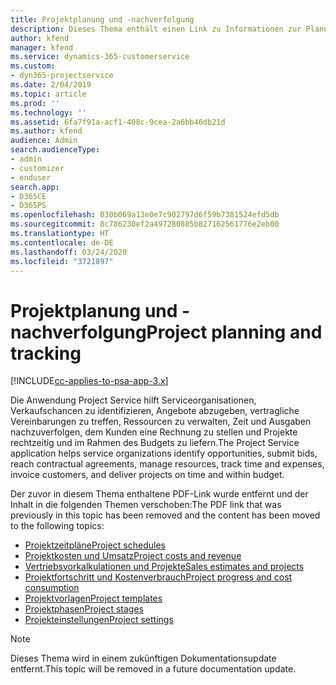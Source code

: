 ```yaml
---
title: Projektplanung und -nachverfolgung
description: Dieses Thema enthält einen Link zu Informationen zur Planung und Nachverfolgung in Project Service Automation.
author: kfend
manager: kfend
ms.service: dynamics-365-customerservice
ms.custom:
- dyn365-projectservice
ms.date: 2/04/2019
ms.topic: article
ms.prod: ''
ms.technology: ''
ms.assetid: 6fa7f91a-acf1-408c-9cea-2a6bb46db21d
ms.author: kfend
audience: Admin
search.audienceType:
- admin
- customizer
- enduser
search.app:
- D365CE
- D365PS
ms.openlocfilehash: 030b069a13e0e7c902797d6f59b7381524efd5db
ms.sourcegitcommit: 8c786230ef2a497280885b827162561776e2eb00
ms.translationtype: HT
ms.contentlocale: de-DE
ms.lasthandoff: 03/24/2020
ms.locfileid: "3721897"
---
```

# <a name="project-planning-and-tracking"></a><span data-ttu-id="4889e-103">Projektplanung und -nachverfolgung</span><span class="sxs-lookup"><span data-stu-id="4889e-103">Project planning and tracking</span></span>

[!INCLUDE[cc-applies-to-psa-app-3.x](../../includes/cc-applies-to-psa-app-3x.md)]

<span data-ttu-id="4889e-104">Die Anwendung Project Service hilft Serviceorganisationen, Verkaufschancen zu identifizieren, Angebote abzugeben, vertragliche Vereinbarungen zu treffen, Ressourcen zu verwalten, Zeit und Ausgaben nachzuverfolgen, dem Kunden eine Rechnung zu stellen und Projekte rechtzeitig und im Rahmen des Budgets zu liefern.</span><span class="sxs-lookup"><span data-stu-id="4889e-104">The Project Service application helps service organizations identify opportunities, submit bids, reach contractual agreements, manage resources, track time and expenses, invoice customers, and deliver projects on time and within budget.</span></span> 

<span data-ttu-id="4889e-105">Der zuvor in diesem Thema enthaltene PDF-Link wurde entfernt und der Inhalt in die folgenden Themen verschoben:</span><span class="sxs-lookup"><span data-stu-id="4889e-105">The PDF link that was previously in this topic has been removed and the content has been moved to the following topics:</span></span>

- [<span data-ttu-id="4889e-106">Projektzeitpläne</span><span class="sxs-lookup"><span data-stu-id="4889e-106">Project schedules</span></span>](../project-creating.md)
- [<span data-ttu-id="4889e-107">Projektkosten und Umsatz</span><span class="sxs-lookup"><span data-stu-id="4889e-107">Project costs and revenue</span></span>](../project-estimating.md)
- [<span data-ttu-id="4889e-108">Vertriebsvorkalkulationen und Projekte</span><span class="sxs-lookup"><span data-stu-id="4889e-108">Sales estimates and projects</span></span>](../project-leveraging.md)
- [<span data-ttu-id="4889e-109">Projektfortschritt und Kostenverbrauch</span><span class="sxs-lookup"><span data-stu-id="4889e-109">Project progress and cost consumption</span></span>](../project-tracking.md)
- [<span data-ttu-id="4889e-110">Projektvorlagen</span><span class="sxs-lookup"><span data-stu-id="4889e-110">Project templates</span></span>](../project-templates.md)
- [<span data-ttu-id="4889e-111">Projektphasen</span><span class="sxs-lookup"><span data-stu-id="4889e-111">Project stages</span></span>](../project-stages.md)
- [<span data-ttu-id="4889e-112">Projekteinstellungen</span><span class="sxs-lookup"><span data-stu-id="4889e-112">Project settings</span></span>](../project-settings.md)

> [!NOTE]
> <span data-ttu-id="4889e-113">Dieses Thema wird in einem zukünftigen Dokumentationsupdate entfernt.</span><span class="sxs-lookup"><span data-stu-id="4889e-113">This topic will be removed in a future documentation update.</span></span> 
